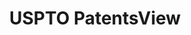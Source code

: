 ---
layout: default
bigquery: https://console.cloud.google.com/bigquery?p=patents-public-data&d=patentsview&page=dataset
citation: Attribution should be given to PatentsView for use, distribution, or derivative
  works.
code: https://github.com/CSSIP-AIR/PatentsView-Code-Snippets/
contributors: USPTO
cost: None
description: 'PatentsView includes US patent data including raw data (summaries, applications,
  pregrant applications), disambugations of inventors and assignees, and inventor
  gender estimates.  Also foreign priority data, # of figures and sheets, and government
  interest statements.'
documentation: https://patentsview.org/query/builder-faqs
last_edit: Mon, 04 Apr 2022 19:02:57 GMT
location: https://patentsview.org/
maintained_by: USPTO
record_creation_timestamp: 12/2/2020 17:20:46
schema_fields: '[''city'', ''disamb_inventor_id_20191008'', ''gi_statement'', ''subclass'',
  ''disamb_assignee_id_20190312'', ''latlong'', ''attribution_status'', ''term_extension'',
  ''disamb_assignee_id_20200630'', ''ipc_class'', ''title'', ''disamb_assignee_id_20181127'',
  ''county_fips'', ''symbol_position'', ''designation'', ''disamb_inventor_id_20170307'',
  ''dependent'', ''kind'', ''state'', ''disamb_inventor_id_20181127'', ''category_id'',
  ''patent_id'', ''disamb_inventor_id_20180528'', ''id'', ''inventor_id'', ''field_title'',
  ''main_group'', ''latin_name'', ''disamb_assignee_id_20191231'', ''level_two'',
  ''category'', ''disamb_inventor_id_20171003'', ''disamb_inventor_id_20170808'',
  ''disamb_assignee_id_20200929'', ''sector_title'', ''group_id'', ''organization'',
  ''publication_number'', ''state_fips'', ''county'', ''applicant_type'', ''name_last'',
  ''name_first'', ''longitude'', ''disamb_inventor_id_20200331'', ''disamb_inventor_id_20190312'',
  ''male'', ''disamb_inventor_id_20200929'', ''citation_id'', ''num_sheets'', ''disamb_inventor_id_20200630'',
  ''lapse_of_patent'', ''date'', ''disamb_assignee_id_20190820'', ''role'', ''level_one'',
  ''subsection_id'', ''group'', ''classification_level'', ''rel_id'', ''lawyer_id'',
  ''contract_award_number'', ''subclass_id'', ''withdrawn'', ''disamb_inventor_id_20171226'',
  ''num'', ''classification_data_source'', ''lname'', ''doc_type'', ''num_figures'',
  ''rawassignee_id'', ''series_code'', ''subgroup_id'', ''filename'', ''f102_date'',
  ''fname'', ''classification_value'', ''doctype'', ''field_id'', ''length'', ''mainclass_id'',
  ''deceased'', ''text'', ''number'', ''subgroup'', ''disclaimer_date'', ''abstract'',
  ''type'', ''term_disclaimer'', ''_371_date'', ''uuid'', ''organization_id'', ''reldocno'',
  ''disamb_assignee_id_20200331'', ''location_id'', ''disamb_inventor_id_20201229'',
  ''ipc_version_indicator'', ''country'', ''country_transformed'', ''latitude'', ''relkind'',
  ''variety'', ''status'', ''name'', ''disamb_inventor_id_20190820'', ''subcategory_id'',
  ''num_claims'', ''classification_status'', ''exemplary'', ''section'', ''term_grant'',
  ''male_flag'', ''rule_47'', ''disamb_inventor_id_20191231'', ''rawlocation_id'',
  ''_102_date'', ''assignee_id'', ''rawinventor_id'', ''level_three'', ''section_id'',
  ''disamb_assignee_id_20191008'', ''application_id'', ''sequence'', ''action_date'',
  ''f371_date'']'
shortname: patentsview
tags:
- disambiguation
- United States
- gender
terms_of_use: Creative Commons Attribution 4.0 International License.
timeframe: 1963-1999
title: USPTO PatentsView
uuid: cf1780b1-e265-4e49-8d1d-83b9cfe0fd9a
---